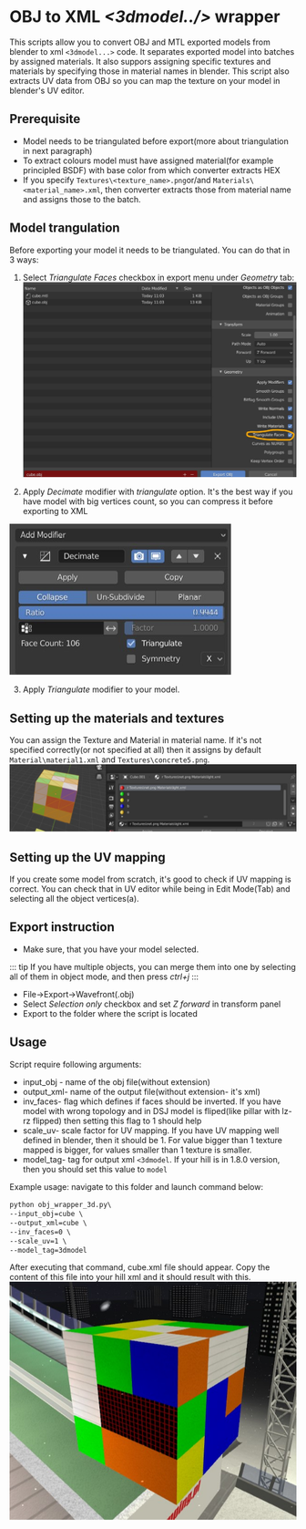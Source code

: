 # OBJ to XML _<3dmodel../>_ wrapper

This scripts allow you to convert OBJ and MTL exported models from blender to xml `<3dmodel...>` code. It separates exported model into batches by assigned materials. It also suppors assigning specific textures and materials by specifying those in material names in blender. This script also extracts UV data from OBJ so you can map the texture on your model in blender's UV editor.

## Prerequisite

* Model needs to be triangulated before export(more about triangulation in next paragraph)
* To extract colours model must have assigned material(for example principled BSDF) with  base color from which converter extracts HEX
* If you specify `Textures\<texture_name>.png`or/and `Materials\<material_name>.xml`, then converter extracts those from material name and assigns those to the batch.

## Model trangulation
Before exporting your model it needs to be triangulated. You can do that in 3 ways:

1. Select *Triangulate Faces* checkbox in export menu under *Geometry* tab:
![trian](trian.jpg)

2. Apply *Decimate* modifier with *triangulate* option. It's the best way if you have model with big vertices count, so you can compress it before exporting to XML


![decimate](decimate.jpg)

3. Apply *Triangulate* modifier to your model.

## Setting up the materials and textures
You can assign the Texture and Material in material name. If it's not specified correctly(or not specified at all) then it assigns by default `Material\material1.xml` and `Textures\concrete5.png`.
![material](material.jpg)

## Setting up the UV mapping
If you create some model from scratch, it's good to check if UV mapping is correct. You can check that in UV editor while being in Edit Mode(Tab) and selecting all the object vertices(a).

## Export instruction
* Make sure, that you have your model selected.

::: tip
If you have multiple objects, you can merge them into one by selecting all of them in object mode, and then press *ctrl+j*
:::
* File->Export->Wavefront(.obj)
* Select *Selection only* checkbox and set *Z forward* in transform panel
* Export to the folder where the script is located 

## Usage

Script require following arguments:
* input_obj - name of the obj file(without extension)
* output_xml- name of the output file(without extension- it's xml)
* inv_faces- flag which defines if faces should be inverted. If you have model with wrong topology and in DSJ model is fliped(like pillar with lz-rz flipped) then setting this flag to 1 should help
* scale_uv- scale factor for UV mapping. If you have UV mapping well defined in blender, then it should be 1. For value bigger than 1 texture mapped is bigger, for values smaller than 1 texture is smaller.
* model_tag- tag for output xml `<3dmodel`. If your hill is in 1.8.0 version, then you should set this value to `model`

Example usage: navigate to this folder and launch command below:
```{bash}
python obj_wrapper_3d.py\
--input_obj=cube \
--output_xml=cube \
--inv_faces=0 \
--scale_uv=1 \
--model_tag=3dmodel
```

After executing that command, cube.xml file should appear. Copy the content of this file into your hill xml and it should result with this.
![res](res.jpg)
